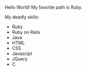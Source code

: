 Hello World!
My favorite path is Ruby.

My deadly skills:
* Ruby
* Ruby on Rails
* Java
* HTML
* CSS
* Javascipt
* JQuery
* C
